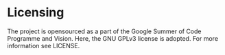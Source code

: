 # Licensing

The project is opensourced as a part of the Google Summer of Code Programme and Vision. Here, the GNU GPLv3 license is adopted. For more information see LICENSE.


